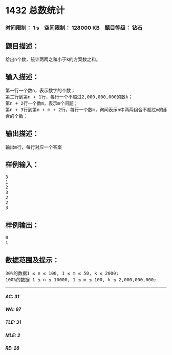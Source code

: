 # 1432 总数统计   
### 时间限制： 1 s&nbsp;&nbsp;&nbsp;&nbsp;空间限制： 128000 KB&nbsp;&nbsp;&nbsp;&nbsp;题目等级： 钻石  
## 题目描述：  

<pre>
给出n个数，统计两两之和小于k的方案数之和。
</pre>
  
  
## 输入描述：  

<pre>
第一行一个数n，表示数字的个数；  
第二行到第n + 1行，每行一个不超过2,000,000,000的数k；  
第n + 2行一个数m，表示m个问题；  
第n + 3行到第n + m + 2行，每行一个数m，询问表示n中两两组合不超过m的组  
合的个数；
</pre>
  
  
## 输出描述：  

<pre>
输出m行，每行对应一个答案
</pre>
  
  
## 样例输入：  

<pre>
3
1
2
3
2
2
3
</pre>
  
  
## 样例输出：  

<pre>
0
1
</pre>
  
  
## 数据范围及提示：  

<pre>
30%的数据1 ≤ n ≤ 100, 1 ≤ m ≤ 50, k ≤ 2000;  
100%的数据 1 ≤ n ≤ 10000, 1 ≤ m ≤ 100, k ≤ 2,000,000,000;
</pre>
  
  
***  

##### AC: 31  
##### WA: 97  
##### TLE: 31  
##### MLE: 2  
##### RE: 28  
